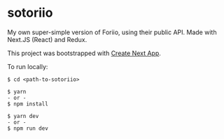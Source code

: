 # sotoriio

My own super-simple version of Foriio, using their public API.
Made with Next.JS (React) and Redux.

This project was bootstrapped with [Create Next App](https://github.com/segmentio/create-next-app).

To run locally:
```
$ cd <path-to-sotoriio>

$ yarn
- or -
$ npm install

$ yarn dev
- or -
$ npm run dev
```
